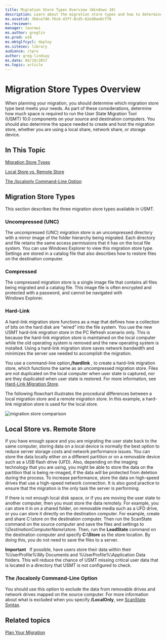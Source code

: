 ```yaml
---
title: Migration Store Types Overview (Windows 10)
description: Learn about the migration store types and how to determine which migration store type best suits your needs.
ms.assetid: 3b6ce746-76c6-43ff-8cd5-02ed0ae0cf70
ms.reviewer: 
manager: laurawi
ms.author: greglin
ms.prod: w10
ms.mktglfcycl: deploy
ms.sitesec: library
audience: itpro
author: greg-lindsay
ms.date: 04/19/2017
ms.topic: article
---
```


# Migration Store Types Overview


When planning your migration, you should determine which migration store type best meets your needs. As part of these considerations, determine how much space is required to run the User State Migration Tool (USMT) 10.0 components on your source and destination computers. You should also determine the space needed to create and host the migration store, whether you are using a local share, network share, or storage device.

## In This Topic


[Migration Store Types](#bkmk-types)

[Local Store vs. Remote Store](#bkmk-localvremote)

[The /localonly Command-Line Option](#bkmk-localonly)

## <a href="" id="bkmk-types"></a>Migration Store Types


This section describes the three migration store types available in USMT.

### Uncompressed (UNC)

The uncompressed (UNC) migration store is an uncompressed directory with a mirror image of the folder hierarchy being migrated. Each directory and file retains the same access permissions that it has on the local file system. You can use Windows Explorer to view this migration store type. Settings are stored in a catalog file that also describes how to restore files on the destination computer.

### Compressed

The compressed migration store is a single image file that contains all files being migrated and a catalog file. This image file is often encrypted and protected with a password, and cannot be navigated with Windows Explorer.

### Hard-Link

A hard-link migration store functions as a map that defines how a collection of bits on the hard disk are “wired” into the file system. You use the new USMT hard-link migration store in the PC Refresh scenario only. This is because the hard-link migration store is maintained on the local computer while the old operating system is removed and the new operating system is installed. Using a hard-link migration store saves network bandwidth and minimizes the server use needed to accomplish the migration.

You use a command-line option,**/hardlink** , to create a hard-link migration store, which functions the same as an uncompressed migration store. Files are not duplicated on the local computer when user state is captured, nor are they duplicated when user state is restored. For more information, see [Hard-Link Migration Store](usmt-hard-link-migration-store.md).

The following flowchart illustrates the procedural differences between a local migration store and a remote migration store. In this example, a hard-link migration store is used for the local store.

![migration store comparison](images/dep-win8-l-usmt-migrationcomparemigstores.gif)

## <a href="" id="bkmk-localvremote"></a>Local Store vs. Remote Store


If you have enough space and you are migrating the user state back to the same computer, storing data on a local device is normally the best option to reduce server storage costs and network performance issues. You can store the data locally either on a different partition or on a removable device such as a USB flash drive (UFD). Also, depending on the imaging technology that you are using, you might be able to store the data on the partition that is being re-imaged, if the data will be protected from deletion during the process. To increase performance, store the data on high-speed drives that use a high-speed network connection. It is also good practice to ensure that the migration is the only task the server is performing.

If there is not enough local disk space, or if you are moving the user state to another computer, then you must store the data remotely. For example, you can store it in on a shared folder, on removable media such as a UFD drive, or you can store it directly on the destination computer. For example, create and share C:\\store on the destination computer. Then run the ScanState command on the source computer and save the files and settings to \\\\*DestinationComputerName*\\store. Then, run the **LoadState** command on the destination computer and specify **C:\\Store** as the store location. By doing this, you do not need to save the files to a server.

**Important**  
If possible, have users store their data within their %UserProfile%\\My Documents and %UserProfile%\\Application Data folders. This will reduce the chance of USMT missing critical user data that is located in a directory that USMT is not configured to check.

 

### <a href="" id="bkmk-localonly"></a>The /localonly Command-Line Option

You should use this option to exclude the data from removable drives and network drives mapped on the source computer. For more information about what is excluded when you specify **/LocalOnly**, see [ScanState Syntax](usmt-scanstate-syntax.md).

## Related topics


[Plan Your Migration](usmt-plan-your-migration.md)

 

 





